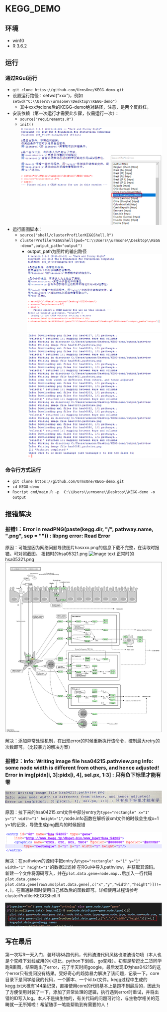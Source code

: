 # KEGG_DEMO
## 环境
* win10
* R 3.6.2
## 运行
### 通过RGui运行
* `git clone https://github.com/UrmsOne/KEGG-demo.git`
* 设置运行路径：setwd("xxx")，例如`setwd("C:\\Users\\urmsone\\Desktop\\KEGG-demo")`
   * 其中xxx为clone后的KEGG-demo绝对路径，注意，是两个反斜杠。
* 安装依赖（第一次运行才需要此步骤，仅需运行一次）：
    * `source("requirements.R")`
    * `init()`
    ![](https://github.com/UrmsOne/KEGG-demo/blob/master/img/install-requirements.png)
* 运行画图脚本：
    * `source("shell/clusterProfilerKEGGShell.R")`
    * `clusterProfilerKEGGShell(pwd="C:\\Users\\urmsone\\Desktop\\KEGG-demo",output_path="output")`
      * output_path为图片的输出路径
   ![](https://github.com/UrmsOne/KEGG-demo/blob/master/img/running.png)
   ![](https://github.com/UrmsOne/KEGG-demo/blob/master/img/end.png)
   
### 命令行方式运行
* `git clone https://github.com/UrmsOne/KEGG-demo.git`
* `cd KEGG-demo`
* `Rscript cmd/main.R -p  C:\\Users\\urmsone\\Desktop\\KEGG-demo -o output`

## 报错解决
### 报错1：Error in readPNG(paste(kegg.dir, "/", pathway.name, ".png", sep = "")) : libpng error: Read Error

原因：可能是因为网络问题导致图片hasxxx.png的信息下载不完整，在读取时报错。可对照截图。
报错时的hsa05321.png
![Image text](https://github.com/UrmsOne/KEGG-demo/blob/master/img/hsa05321-err.png)
正常时的hsa05321.png
![](https://github.com/UrmsOne/KEGG-demo/blob/master/img/hsa05321.png)

解决：添加异常处理机制，在出现error的时候重新执行该命令，控制最大retry的次数即可。（比较暴力的解决方案）

### 报错2：Info: Writing image file hsa04215.pathview.png Info: some node width is different from others, and hence adjusted! Error in img[pidx[i, 3]:pidx[i, 4], sel.px, 1:3] : 只有负下标里才能有零

![](https://github.com/UrmsOne/KEGG-demo/blob/master/img/hsa04215-err.png)

原因：拉下来的hsa04215.xml文件中部分entry为`type="rectangle" x="1" y="1" width="1" height="1"`,node.info函数在解析该xml文件的时候会生成x=1 y=1的记录，导致生成png图片的时候报错

![](https://github.com/UrmsOne/KEGG-demo/blob/master/img/hsa04215-xml.png)

解决：在pathview的源码中把entry为`type="rectangle" x="1" y="1" width="1" height="1"`的数据过滤掉
在RGui中导入pathview，并获取其源码。新建一个文件将源码写入，并在`plot.data.gene=node.map..`后加入一行代码`plot.data.gene<-plot.data.gene[rowSums(plot.data.gene[,c("x","y","width","height")])!=4,]`。在画通路图时使用自己修改后的函数即可。详细使用过程请参考clusterProfilerKEGGShell.R

![](https://github.com/UrmsOne/KEGG-demo/blob/master/img/pathview.png)

## 写在最后
第一次写R一天入门，装环境&&跑代码，代码渣渣代码风格也渣渣请勿喷（本人也是个驼峰下划线或用的小逗比，python下划线、go驼峰）。初衷是帮逗比二货同学跑R画图，结果跑出了error，花了半天时间google，最后发现ID为hsa04215的这个error只有提问没有结果。受好奇心的趋势暴力解决了该问题，记录一下。core目录下是同学给我的代码，一个脚本、一个id.txt文件。kegg过程中生成的kegg.txt大概有144条记录，直接使用core的代码基本上是跑不到最后的，因此为了方便使用封装了一下，添加了异常处理的逻辑，执行遇到error时重试，并将出错的ID写入log。本人不是搞生物的，有关代码的问题可讨论，与生物学相关的范畴就一无所知啦！希望随手一笔能帮助到有需要的人！

